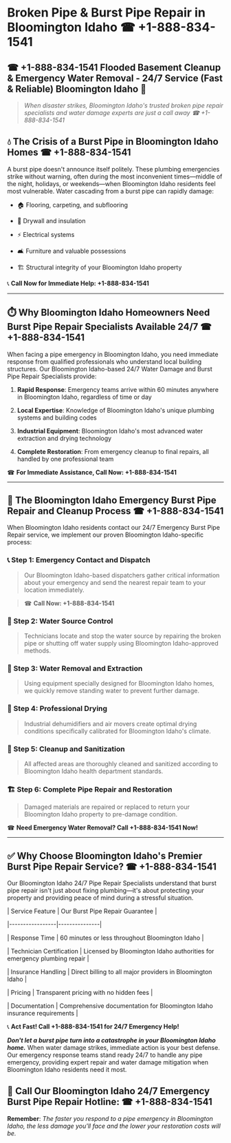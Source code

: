 # Broken Pipe & Burst Pipe Repair in Bloomington Idaho ☎ +1-888-834-1541  
## ☎ +1-888-834-1541 Flooded Basement Cleanup & Emergency Water Removal - 24/7 Service (Fast & Reliable) Bloomington Idaho 🚨  

> *When disaster strikes, Bloomington Idaho's trusted broken pipe repair specialists and water damage experts are just a call away ☎ +1-888-834-1541*  

## 💧 The Crisis of a Burst Pipe in Bloomington Idaho Homes ☎ +1-888-834-1541  

A burst pipe doesn't announce itself politely. These plumbing emergencies strike without warning, often during the most inconvenient times—middle of the night, holidays, or weekends—when Bloomington Idaho residents feel most vulnerable. Water cascading from a burst pipe can rapidly damage:  

* 🏠 Flooring, carpeting, and subflooring  
* 🧱 Drywall and insulation  
* ⚡ Electrical systems  
* 🛋️ Furniture and valuable possessions  
* 🏗️ Structural integrity of your Bloomington Idaho property  

📞 **Call Now for Immediate Help: +1-888-834-1541**  

---  

## ⏱️ Why Bloomington Idaho Homeowners Need Burst Pipe Repair Specialists Available 24/7 ☎ +1-888-834-1541  

When facing a pipe emergency in Bloomington Idaho, you need immediate response from qualified professionals who understand local building structures. Our Bloomington Idaho-based 24/7 Water Damage and Burst Pipe Repair Specialists provide:  

1. **Rapid Response**: Emergency teams arrive within 60 minutes anywhere in Bloomington Idaho, regardless of time or day  
2. **Local Expertise**: Knowledge of Bloomington Idaho's unique plumbing systems and building codes  
3. **Industrial Equipment**: Bloomington Idaho's most advanced water extraction and drying technology  
4. **Complete Restoration**: From emergency cleanup to final repairs, all handled by one professional team  

☎ **For Immediate Assistance, Call Now: +1-888-834-1541**  

---  

## 🔧 The Bloomington Idaho Emergency Burst Pipe Repair and Cleanup Process ☎ +1-888-834-1541  

When Bloomington Idaho residents contact our 24/7 Emergency Burst Pipe Repair service, we implement our proven Bloomington Idaho-specific process:  

### 📞 Step 1: Emergency Contact and Dispatch  
> Our Bloomington Idaho-based dispatchers gather critical information about your emergency and send the nearest repair team to your location immediately.  
> ☎ **Call Now: +1-888-834-1541**  

### 🚿 Step 2: Water Source Control  
> Technicians locate and stop the water source by repairing the broken pipe or shutting off water supply using Bloomington Idaho-approved methods.  

### 🌊 Step 3: Water Removal and Extraction  
> Using equipment specially designed for Bloomington Idaho homes, we quickly remove standing water to prevent further damage.  

### 💨 Step 4: Professional Drying  
> Industrial dehumidifiers and air movers create optimal drying conditions specifically calibrated for Bloomington Idaho's climate.  

### 🧼 Step 5: Cleanup and Sanitization  
> All affected areas are thoroughly cleaned and sanitized according to Bloomington Idaho health department standards.  

### 🏗️ Step 6: Complete Pipe Repair and Restoration  
> Damaged materials are repaired or replaced to return your Bloomington Idaho property to pre-damage condition.  

☎ **Need Emergency Water Removal? Call +1-888-834-1541 Now!**  

---  

## ✅ Why Choose Bloomington Idaho's Premier Burst Pipe Repair Service? ☎ +1-888-834-1541  

Our Bloomington Idaho 24/7 Pipe Repair Specialists understand that burst pipe repair isn't just about fixing plumbing—it's about protecting your property and providing peace of mind during a stressful situation.  

| Service Feature | Our Burst Pipe Repair Guarantee |  
|-----------------|---------------|  
| Response Time | 60 minutes or less throughout Bloomington Idaho |  
| Technician Certification | Licensed by Bloomington Idaho authorities for emergency plumbing repair |  
| Insurance Handling | Direct billing to all major providers in Bloomington Idaho |  
| Pricing | Transparent pricing with no hidden fees |  
| Documentation | Comprehensive documentation for Bloomington Idaho insurance requirements |  

📞 **Act Fast! Call +1-888-834-1541 for 24/7 Emergency Help!**  

***Don't let a burst pipe turn into a catastrophe in your Bloomington Idaho home.*** When water damage strikes, immediate action is your best defense. Our emergency response teams stand ready 24/7 to handle any pipe emergency, providing expert repair and water damage mitigation when Bloomington Idaho residents need it most.  

## 📱 Call Our Bloomington Idaho 24/7 Emergency Burst Pipe Repair Hotline: ☎ +1-888-834-1541  

**Remember**: *The faster you respond to a pipe emergency in Bloomington Idaho, the less damage you'll face and the lower your restoration costs will be.*